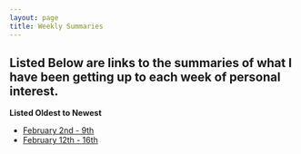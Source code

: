```yaml
---
layout: page
title: Weekly Summaries
---
```


## Listed Below are links to the summaries of what I have been getting up to each week of personal interest. 
**Listed Oldest to Newest**

- [February 2nd - 9th](feb2ndTo5th)
- [February 12th - 16th](feb12thTo16th)